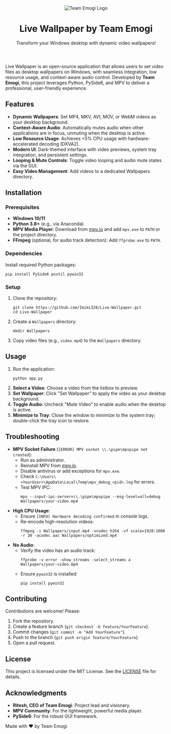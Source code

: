 <html lang="en">
<body className="bg-gray-900 text-gray-200 font-sans">
    <div className="container mx-auto p-6 max-w-4xl">
        <header className="text-center mb-8">
            <img href=Live-Wallpaper/blob/logo/logo.png" alt="Team Emogi Logo" className="mx-auto h-24 mb-4">
            <h1 className="text-4xl font-bold text-blue-400">Live Wallpaper by Team Emogi</h1>
            <p className="text-xl mt-2">Transform your Windows desktop with dynamic video wallpapers!</p>
        </header>
      <section className="mb-8">
            <p className="text-lg">
                Live Wallpaper is an open-source application that allows users to set video files as desktop wallpapers on Windows, with seamless integration, low resource usage, and context-aware audio control. Developed by <strong>Team Emogi</strong>, this project leverages Python, PySide6, and MPV to deliver a professional, user-friendly experience.
            </p>
        </section>
<section className="mb-8">
            <h2 className="text-2xl font-semibold text-blue-300 mb-4">Features</h2>
            <ul className="list-disc pl-6 space-y-2">
                <li><strong>Dynamic Wallpapers</strong>: Set MP4, MKV, AVI, MOV, or WebM videos as your desktop background.</li>
                <li><strong>Context-Aware Audio</strong>: Automatically mutes audio when other applications are in focus, unmuting when the desktop is active.</li>
                <li><strong>Low Resource Usage</strong>: Achieves &lt;5% CPU usage with hardware-accelerated decoding (DXVA2).</li>
                <li><strong>Modern UI</strong>: Dark-themed interface with video previews, system tray integration, and persistent settings.</li>
                <li><strong>Looping & Mute Controls</strong>: Toggle video looping and audio mute states via the GUI.</li>
                <li><strong>Easy Video Management</strong>: Add videos to a dedicated Wallpapers directory.</li>
            </ul>
        </section>

 <section className="mb-8">
            <h2 className="text-2xl font-semibold text-blue-300 mb-4">Installation</h2>
            <h3 className="text-xl font-medium mb-2">Prerequisites</h3>
            <ul className="list-disc pl-6 space-y-2">
                <li><strong>Windows 10/11</strong></li>
                <li><strong>Python 3.8+</strong> (e.g., via Anaconda)</li>
                <li><strong>MPV Media Player</strong>: Download from <a href="https://mpv.io/installation/" className="text-blue-400 hover:underline">mpv.io</a> and add <code>mpv.exe</code> to <code>PATH</code> or the project directory.</li>
                <li><strong>FFmpeg</strong> (optional, for audio track detection): Add <code>ffprobe.exe</code> to <code>PATH</code>.</li>
            </ul>
            <h3 className="text-xl font-medium mt-4 mb-2">Dependencies</h3>
            <p>Install required Python packages:</p>
            <pre className="bg-gray-800 text-gray-200 p-4 rounded-lg"><code>pip install PySide6 psutil pywin32</code></pre>
            <h3 className="text-xl font-medium mt-4 mb-2">Setup</h3>
            <ol className="list-decimal pl-6 space-y-2">
                <li>Clone the repository:
                    <pre className="bg-gray-800 text-gray-200 p-4 rounded-lg"><code>git clone https://github.com/Imimi328/Live-Wallpaper.git
cd Live-Wallpaper</code></pre>
                </li>
                <li>Create a <code>Wallpapers</code> directory:
                    <pre className="bg-gray-800 text-gray-200 p-4 rounded-lg"><code>mkdir Wallpapers</code></pre>
                </li>
                <li>Copy video files (e.g., <code>video.mp4</code>) to the <code>Wallpapers</code> directory.</li>
            </ol>
        </section>
<section className="mb-8">
            <h2 className="text-2xl font-semibold text-blue-300 mb-4">Usage</h2>
            <ol className="list-decimal pl-6 space-y-2">
                <li>Run the application:
                    <pre className="bg-gray-800 text-gray-200 p-4 rounded-lg"><code>python app.py</code></pre>
                </li>
                <li><strong>Select a Video</strong>: Choose a video from the listbox to preview.</li>
                <li><strong>Set Wallpaper</strong>: Click "Set Wallpaper" to apply the video as your desktop background.</li>
                <li><strong>Toggle Audio</strong>: Uncheck "Mute Video" to enable audio when the desktop is active.</li>
                <li><strong>Minimize to Tray</strong>: Close the window to minimize to the system tray; double-click the tray icon to restore.</li>
            </ol>
        </section>
 <section className="mb-8">
            <h2 className="text-2xl font-semibold text-blue-300 mb-4">Troubleshooting</h2>
            <ul className="list-disc pl-6 space-y-2">
                <li><strong>MPV Socket Failure</strong> (<code>[ERROR] MPV socket \\.\pipe\mpvpipe not created</code>):
                    <ul className="list-circle pl-6 space-y-1">
                        <li>Run as administrator.</li>
                        <li>Reinstall MPV from <a href="https://mpv.io/installation/" className="text-blue-400 hover:underline">mpv.io</a>.</li>
                        <li>Disable antivirus or add exceptions for <code>mpv.exe</code>.</li>
                        <li>Check <code>C:\Users\&lt;YourUser&gt;\AppData\Local\Temp\mpv_debug_&lt;pid&gt;.log</code> for errors.</li>
                        <li>Test MPV IPC:
                            <pre className="bg-gray-800 text-gray-200 p-4 rounded-lg"><code>mpv --input-ipc-server=\\.\pipe\mpvpipe --msg-level=all=debug Wallpapers/your-video.mp4</code></pre>
                        </li>
                    </ul>
                </li>
                <li><strong>High CPU Usage</strong>:
                    <ul className="list-circle pl-6 space-y-1">
                        <li>Ensure <code>[INFO] Hardware decoding confirmed</code> in console logs.</li>
                        <li>Re-encode high-resolution videos:
                            <pre className="bg-gray-800 text-gray-200 p-4 rounded-lg"><code>ffmpeg -i Wallpapers/input.mp4 -vcodec h264 -vf scale=1920:1080 -r 30 -acodec aac Wallpapers/optimized.mp4</code></pre>
                        </li>
                    </ul>
                </li>
                <li><strong>No Audio</strong>:
                    <ul className="list-circle pl-6 space-y-1">
                        <li>Verify the video has an audio track:
                            <pre className="bg-gray-800 text-gray-200 p-4 rounded-lg"><code>ffprobe -v error -show_streams -select_streams a Wallpapers/your-video.mp4</code></pre>
                        </li>
                        <li>Ensure <code>pywin32</code> is installed:
                            <pre className="bg-gray-800 text-gray-200 p-4 rounded-lg"><code>pip install pywin32</code></pre>
                        </li>
                    </ul>
                </li>
            </ul>
        </section>

<section className="mb-8">
            <h2 className="text-2xl font-semibold text-blue-300 mb-4">Contributing</h2>
            <p>Contributions are welcome! Please:</p>
            <ol className="list-decimal pl-6 space-y-2">
                <li>Fork the repository.</li>
                <li>Create a feature branch (<code>git checkout -b feature/YourFeature</code>).</li>
                <li>Commit changes (<code>git commit -m "Add YourFeature"</code>).</li>
                <li>Push to the branch (<code>git push origin feature/YourFeature</code>).</li>
                <li>Open a pull request.</li>
            </ol>
        </section>
<section className="mb-8">
            <h2 className="text-2xl font-semibold text-blue-300 mb-4">License</h2>
            <p>This project is licensed under the MIT License. See the <a href="LICENSE" className="text-blue-400 hover:underline">LICENSE</a> file for details.</p>
        </section>
 <section className="mb-8">
            <h2 className="text-2xl font-semibold text-blue-300 mb-4">Acknowledgments</h2>
            <ul className="list-disc pl-6 space-y-2">
                <li><strong>Ritesh, CEO of Team Emogi</strong>: Project lead and visionary.</li>
                <li><strong>MPV Community</strong>: For the lightweight, powerful media player.</li>
                <li><strong>PySide6</strong>: For the robust GUI framework.</li>
            </ul>
        </section>
<footer className="text-center mt-8 text-gray-400">
            <p>Made with ❤️ by Team Emogi</p>
        </footer>
    </div>
</body>
</html>
